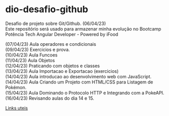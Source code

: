 # dio-desafio-github
Desafio de projeto sobre Git/Github. (06/04/23) <br/>
Este repositório será usado para armazenar minha evolução no Bootcamp Potência Tech Angular Developer - Powered by iFood

(07/04/23) Aula operadores e condicionais <br/>
(09/04/23) Exercicios e prova. <br/>
(10/04/23) Aula Funcoes <br/>
(11/04/23) Aula Objetos <br/>
(12/04/23) Praticando com objetos e classes <br/>
(13/04/23) Aula Importacao e Exportacao (exercicios) <br/>
(14/04/23) Aula introducao ao desenvolvimento web com JavaScript. <br/>
(14/04/23) Aula Criando um Projeto com HTML/CSS para Listagem de Pokémon. <br/>
(15/04/23) Aula Dominando o Protocolo HTTP e Integrando com a PokeAPI. <br/>
(16/04/23) Revisando aulas do dia 14 e 15. <br/>

[Links uteis](https://www.markdownguide.org/cheat-sheet/)
